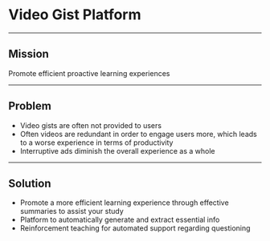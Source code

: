 # Video Gist Platform

---

## Mission

Promote efficient proactive learning experiences

---

## Problem

- Video gists are often not provided to users
- Often videos are redundant in order to engage users more, which leads to a worse experience in terms of productivity
- Interruptive ads diminish the overall experience as a whole

---

## Solution

- Promote a more efficient learning experience through effective summaries to assist your study
- Platform to automatically generate and extract essential info
- Reinforcement teaching for automated support regarding questioning
